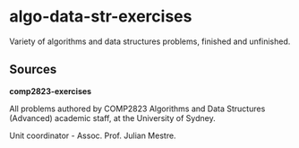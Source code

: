 # algo-data-str-exercises
Variety of algorithms and data structures problems, finished and unfinished.

## Sources
**comp2823-exercises** 

All problems authored by COMP2823 Algorithms and Data Structures (Advanced) academic staff, at the University of Sydney. 

Unit coordinator - Assoc. Prof. Julian Mestre.
